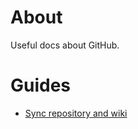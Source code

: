# About

Useful docs about GitHub.

# Guides

* [Sync repository and wiki](https://coderwall.com/p/3aamsa/sync-documentation-between-source-and-wiki-on-github)

